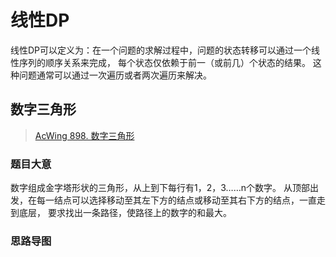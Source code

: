 # 线性DP
线性DP可以定义为：在一个问题的求解过程中，问题的状态转移可以通过一个线性序列的顺序关系来完成，
每个状态仅依赖于前一（或前几）个状态的结果。 
这种问题通常可以通过一次遍历或者两次遍历来解决。

## 数字三角形
> [AcWing 898. 数字三角形](https://www.acwing.com/activity/content/problem/content/1002/)

### 题目大意
数字组成金字塔形状的三角形，从上到下每行有1，2，3……n个数字。
从顶部出发，在每一结点可以选择移动至其左下方的结点或移动至其右下方的结点，一直走到底层，
要求找出一条路径，使路径上的数字的和最大。

### 思路导图
